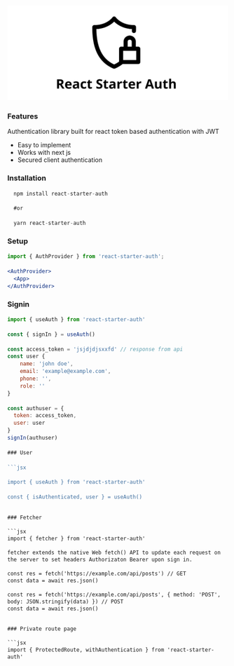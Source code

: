 <div align="center">
        <a href="#" title="React Starter Authentication">
            <img src="https://github.com/akosidencio/react-starter-auth/blob/main/react-starter-auth.png" alt="React Starter Authentication" />
        </a>
</div>


### Features

Authentication library built for react token based authentication with JWT
- Easy to implement
- Works with next js
- Secured client authentication

### Installation
```jsx
  npm install react-starter-auth

  #or 

  yarn react-starter-auth
```

### Setup

```jsx
import { AuthProvider } from 'react-starter-auth';

<AuthProvider>
  <App>
</AuthProvider>

```
### Signin

```jsx
import { useAuth } from 'react-starter-auth'

const { signIn } = useAuth()

const access_token = 'jsjdjdjsxxfd' // response from api
const user {
    name: 'john doe',
    email: 'example@example.com',
    phone: '',
    role: ''
}

const authuser = {
  token: access_token,
  user: user
}
signIn(authuser)

### User 

```jsx

import { useAuth } from 'react-starter-auth'

const { isAuthenticated, user } = useAuth()

```
```

### Fetcher

```jsx
import { fetcher } from 'react-starter-auth'

fetcher extends the native Web fetch() API to update each request on the server to set headers Authorizaton Bearer upon sign in.

const res = fetch('https://example.com/api/posts') // GET
const data = await res.json()

const res = fetch('https://example.com/api/posts', { method: 'POST', body: JSON.stringify(data) }) // POST
const data = await res.json()

```

```

### Private route page

```jsx
import { ProtectedRoute, withAuthentication } from 'react-starter-auth'

```


